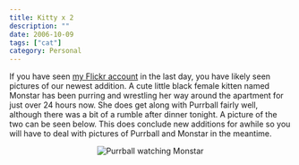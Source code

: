 ```yaml
---
title: Kitty x 2
description: ""
date: 2006-10-09
tags: ["cat"]
category: Personal
---
```



If you have seen [my Flickr account](http://www.flickr.com/photos/mizidymizark/) in the last day, you have likely seen pictures of our newest addition.  A cute little black female kitten named Monstar has been purring and wrestling her way around the apartment for just over 24 hours now.  She does get along with Purrball fairly well, although there was a bit of a rumble after dinner tonight.  A picture of the two can be seen below.  This does conclude new additions for awhile so you will have to deal with pictures of Purrball and Monstar in the meantime.


<div style="text-align: center"><img alt="Purrball watching Monstar" title="Purrball watching Monstar" src="http://static.flickr.com/105/264647401_0ac35cde8e_c.jpg"></div>

